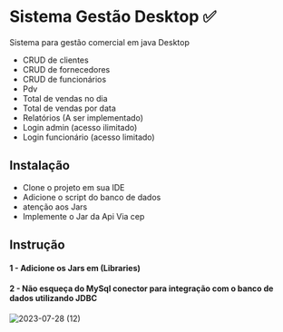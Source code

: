 
# Sistema Gestão Desktop ✅
Sistema para gestão comercial em java Desktop


 - CRUD de clientes
 - CRUD de fornecedores
 - CRUD de funcionários
 - Pdv
 - Total de vendas no dia
  - Total de vendas por data
 - Relatórios (A ser implementado)
 - Login admin (acesso ilimitado)
  - Login funcionário (acesso limitado)




## Instalação

- Clone o projeto em sua IDE
- Adicione o script do banco de dados
- atenção aos Jars
- Implemente o Jar da Api Via cep 

    
## Instrução

#### 1 -  Adicione os Jars em (Libraries)
#### 2 - Não esqueça do MySql conector para integração com o banco de dados utilizando JDBC

 



![2023-07-28 (12)](https://github.com/JoaoLlucaxs/ControleDeVendas_Desktop/assets/92184255/9593f5b0-d9e5-41aa-a744-6bda67b7dce3)


